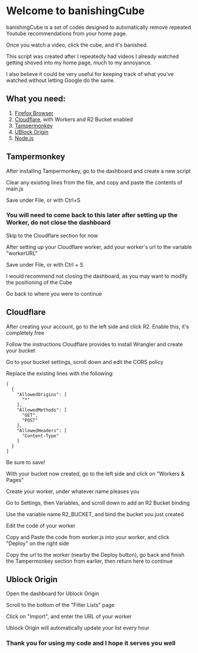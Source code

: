 # Welcome to banishingCube

banishingCube is a set of codes designed to automatically remove repeated Youtube recommendations from your home page.

Once you watch a video, click the cube, and it's banished. 

This script was created after I repeatedly had videos I already watched getting shoved into my home page, much to my annoyance.

I also believe it could be very useful for keeping track of what you've watched without letting Google do the same.


## What you need:

1. [Firefox Browser](https://www.mozilla.org/en-US/firefox/new/)
2. [Cloudflare](https://dash.cloudflare.com/sign-up?pt=f), with Workers and R2 Bucket enabled
3. [Tampermonkey](https://addons.mozilla.org/en-US/firefox/addon/tampermonkey/)
4. [UBlock Origin](https://addons.mozilla.org/en-US/firefox/addon/ublock-origin/)
5. [Node.js](https://nodejs.org/en/download/package-manager)

## Tampermonkey
After installing Tampermonkey, go to the dashboard and create a new script

Clear any existing lines from the file, and copy and paste the contents of main.js

Save under File, or with Ctrl+S

### You will need to come back to this later after setting up the Worker, do not close the dashboard

Skip to the Cloudflare section for now

After setting up your Cloudflare worker, add your worker's url to the variable "workerURL"

Save under File, or with Ctrl + S

I would recommend not closing the dashboard, as you may want to modify the positioning of the Cube

Go back to where you were to continue

## Cloudflare

After creating your account, go to the left side and click R2. Enable this, it's completely free

Follow the instructions Cloudflare provides to install Wrangler and create your bucket

Go to your bucket settings, scroll down and edit the CORS policy

Replace the existing lines with the following:
```
[
  {
    "AllowedOrigins": [
      "*"
    ],
    "AllowedMethods": [
      "GET",
      "POST"
    ],
    "AllowedHeaders": [
      "Content-Type"
    ]
  }
]
```
Be sure to save!

With your bucket now created, go to the left side and click on "Workers & Pages"

Create your worker, under whatever name pleases you

Go to Settings, then Variables, and scroll down to add an R2 Bucket binding

Use the variable name R2_BUCKET, and bind the bucket you just created

Edit the code of your worker

Copy and Paste the code from worker.js into your worker, and click "Deploy" on the right side

Copy the url to the worker (nearby the Deploy button), go back and finish the Tampermonkey section from earlier, then return here to continue

## Ublock Origin

Open the dashboard for Ublock Origin

Scroll to the bottom of the "Filter Lists" page

Click on "Import", and enter the URL of your worker

Ublock Origin will automatically update your list every hour

### Thank you for using my code and I hope it serves you well
